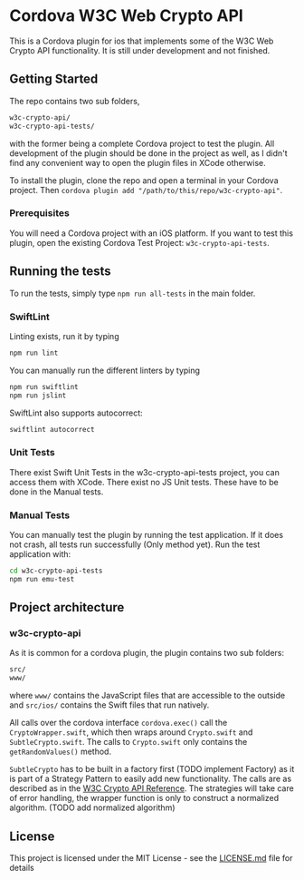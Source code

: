# Cordova W3C Web Crypto API

This is a Cordova plugin for ios that implements some of the W3C Web Crypto API functionality. It is still under development and not finished.

## Getting Started

The repo contains two sub folders, 

```bash
w3c-crypto-api/
w3c-crypto-api-tests/
```

with the former being a complete Cordova project to test the plugin. All development of the plugin should be done in the project as well, as I didn't find any convenient way to open the plugin files in XCode otherwise.

To install the plugin, clone the repo and open a terminal in your Cordova project. Then `cordova plugin add "/path/to/this/repo/w3c-crypto-api"`.

### Prerequisites

You will need a Cordova project with an iOS platform. If you want to test this plugin, open the existing Cordova Test Project: `w3c-crypto-api-tests`.

## Running the tests

To run the tests, simply type `npm run all-tests` in the main folder.

### SwiftLint

Linting exists, run it by typing 

```bash
npm run lint
```

You can manually run the different linters by typing

```bash
npm run swiftlint
npm run jslint
```

SwiftLint also supports autocorrect:

```bash
swiftlint autocorrect
```

### Unit Tests

There exist Swift Unit Tests in the w3c-crypto-api-tests project, you can access them with XCode. There exist no JS Unit tests. These have to be done in the Manual tests.

### Manual Tests

You can manually test the plugin by running the test application. If it does not crash, all tests run successfully (Only method yet).
Run the test application with:

```bash
cd w3c-crypto-api-tests
npm run emu-test
```

## Project architecture

### w3c-crypto-api

As it is common for a cordova plugin, the plugin contains two sub folders:

```bash
src/
www/
```

where `www/` contains the JavaScript files that are accessible to the outside and `src/ios/` contains the Swift files that run natively. 

All calls over the cordova interface `cordova.exec()` call the `CryptoWrapper.swift`, which then wraps around `Crypto.swift` and `SubtleCrypto.swift`. The calls to `Crypto.swift` only contains the `getRandomValues()` method.

`SubtleCrypto` has to be built in a factory first (TODO implement Factory) as it is part of a Strategy Pattern to easily add new functionality. The calls are as described as in the [W3C Crypto API Reference](https://www.w3.org/TR/WebCryptoAPI/). The strategies will take care of error handling, the wrapper function is only to construct a normalized algorithm. (TODO add normalized algorithm)

## License

This project is licensed under the MIT License - see the [LICENSE.md](LICENSE.md) file for details
